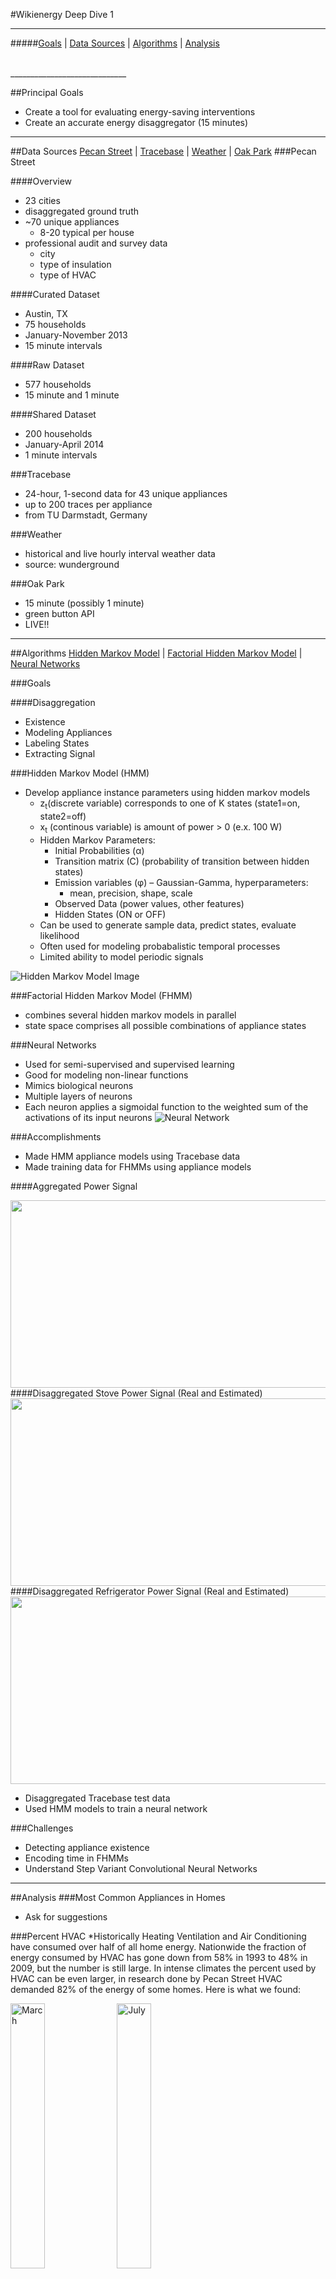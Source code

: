 #Wikienergy Deep Dive 1
_____________________________

#####[Goals](#principal-goals) | [Data Sources](#data-sources) | [Algorithms](#algorithms) | [Analysis](#analysis)

</br>
_____________________________
 
##Principal Goals
  - Create a tool for evaluating energy-saving interventions
  - Create an accurate energy disaggregator (15 minutes)    
  
______________________________
  
##Data Sources
[Pecan Street](#pecan-street) | [Tracebase](#tracebase) |
[Weather](#weather) | [Oak Park](#oak-park)
###Pecan Street

####Overview
- 23 cities
- disaggregated ground truth
- ~70 unique appliances
  - 8-20 typical per house
- professional audit and survey data
  - city
  - type of insulation
  - type of HVAC

####Curated Dataset
- Austin, TX
- 75 households
- January-November 2013
- 15 minute intervals

####Raw Dataset
- 577 households
- 15 minute and 1 minute

####Shared Dataset
- 200 households
- January-April 2014
- 1 minute intervals

###Tracebase
- 24-hour, 1-second data for 43 unique appliances
- up to 200 traces per appliance
- from TU Darmstadt, Germany

###Weather
- historical and live hourly interval weather data
- source: wunderground

###Oak Park
- 15 minute (possibly 1 minute)
- green button API
- LIVE!!

_____________________________
 
##Algorithms
[Hidden Markov Model](#hidden-markov-model-hmm) |
[Factorial Hidden Markov Model](#factorial-hidden-markov-model-fhmm) |
[Neural Networks](#neural-networks)

###Goals

####Disaggregation

- Existence
- Modeling Appliances
- Labeling States
- Extracting Signal

###Hidden Markov Model (HMM)

-  Develop appliance instance parameters using hidden markov models
    *   z<sub>t</sub>(discrete variable) corresponds to one of K states (state1=on, state2=off)
    *   x<sub>t</sub> (continous variable) is amount of power > 0 (e.x. 100 W)
    *   Hidden Markov Parameters:
        *   Initial Probabilities (&alpha;)
        *   Transition matrix (C) (probability of transition between hidden states)
        *   Emission variables (&phi;) – Gaussian-Gamma, hyperparameters: 
            *   mean, precision, shape, scale
        *   Observed Data (power values, other features)
        *   Hidden States (ON or OFF)
    *  Can be used to generate sample data, predict states, evaluate likelihood
    *  Often used for modeling probabalistic temporal processes
    *  Limited ability to model periodic signals
 
![Hidden Markov Model Image](../../assets/images/bayesianhiddenmarkov.png)


###Factorial Hidden Markov Model (FHMM)
*  combines several hidden markov models in parallel
*   state space comprises all possible combinations of appliance states

###Neural Networks
* Used for semi-supervised and supervised learning
* Good for modeling non-linear functions
* Mimics biological neurons
* Multiple layers of neurons
* Each neuron applies a sigmoidal function to the weighted sum of the activations of its input neurons
![Neural Network](../../assets/images/neuralnetworks.png)

###Accomplishments
* Made HMM appliance models using Tracebase data
* Made training data for FHMMs using appliance models

####Aggregated Power Signal

<img src="../../assets/images/aggpower.png" height=300 width = 900 >
####Disaggregated Stove Power Signal (Real and Estimated)
<img src="../../assets/images/disaggstove.png" height=300 width = 900 >
####Disaggregated Refrigerator Power Signal (Real and Estimated)
<img src="../../assets/images/disaggref.png" height=300 width = 900 >

* Disaggregated Tracebase test data
* Used HMM models to train a neural network
 
###Challenges
* Detecting appliance existence 
* Encoding time in FHMMs
* Understand Step Variant Convolutional Neural Networks

________________________


##Analysis 
###Most Common Appliances in Homes
* Ask for suggestions

###Percent HVAC 
*Historically Heating Ventilation and Air Conditioning have consumed over half of all home energy. Nationwide the fraction of energy consumed by HVAC has gone down from 58% in 1993 to 48% in 2009, but the number is still large. In intense climates the percent used by HVAC can be even larger, in research done by Pecan Street HVAC demanded 82% of the energy of some homes. Here is what we found:


<img src="../../assets/images/Percent_Hvac_03.png" width=33% alt = "March">
<img src="../../assets/images/Percent_Hvac_07.png" width=33% alt = "July">
<img src="../../assets/images/Percent_Hvac_10.png" width=33% alt = "October">


###Weather
* Sanity check for Heat and AC use, by looking at correlation
* Created an API which returns minute interval weather data(temp) by zip code
    * This allows us to embed weather information in future models 

####Usage
Use `get_weather_data(api_key,city,state,start_date,end_date)` to query historical weather data. The function will return a JSON object. To query live weather data, use `get_current_temp(city,state, zipcode = None)`.
####January Temperature
<img src="../../assets/images/January_Weather.png" height=300 width = 900 >

####January AC Usage
<img src="../../assets/images/ac_01.png" height=300 width = 900 >

####April Temperature
<img src="../../assets/images/April_Weather.png" height=300 width = 900 >

####April AC Usage
<img src="../../assets/images/ac_04.png" height=300 width = 900 >

####July Temperature
<img src="../../assets/images/July_Weather.png" height=300 width = 900 >

####July AC Usage
<img src="../../assets/images/ac_07.png" height=300 width = 900 >

####October Temperature
<img src="../../assets/images/October_Weather.png" height=300 width = 900 >

####October AC Usage
<img src="../../assets/images/ac_10.png" height=300 width = 900 >

###EV
After speaking with Pecan Street we learned that there is need for a way to reliably classify an electric vehicle opposed to another large load, such as HVAC. We've started exploring the homes with EV data looking for the signatures of these cars. 

#####Daily Signature over Four Months
![Daily Signature over Four Months](../../assets/images/2014-EV.png)
#####Daily Signature over One Day
![Daily Signature over One Day](../../assets/images/day_ev_charge_1.png)

![Daily Signature over One Day](../../assets/images/day_ev_charge_6.png)

![Daily Signature over One Day](../../assets/images/day_ev_charge_20.png)
